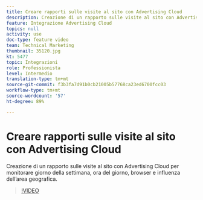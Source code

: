 ```yaml
---
title: Creare rapporti sulle visite al sito con Advertising Cloud
description: Creazione di un rapporto sulle visite al sito con Advertising Cloud per monitorare giorno della settimana, ora del giorno, browser e influenza dell’area geografica.
feature: Integrazione Advertising Cloud
topics: null
activity: use
doc-type: feature video
team: Technical Marketing
thumbnail: 35120.jpg
kt: 5477
topic: Integrazioni
role: Professionista
level: Intermedio
translation-type: tm+mt
source-git-commit: f3b3fa7d91b0cb21005b57768ca23ed6700fcc03
workflow-type: tm+mt
source-wordcount: '57'
ht-degree: 89%

---
```



# Creare rapporti sulle visite al sito con Advertising Cloud

Creazione di un rapporto sulle visite al sito con Advertising Cloud per monitorare giorno della settimana, ora del giorno, browser e influenza dell’area geografica.

>[!VIDEO](https://video.tv.adobe.com/v/35120/?quality=12&learn=on)
